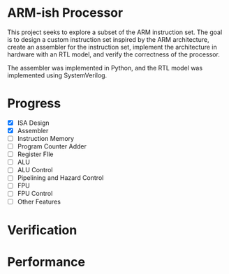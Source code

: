# ARM-ish Processor
This project seeks to explore a subset of the ARM instruction set. The goal is to design a custom instruction set inspired by the ARM architecture, create an assembler for the instruction set, implement the architecture in hardware with an RTL model, and verify the correctness of the processor.

The assembler was implemented in Python, and the RTL model was implemented using SystemVerilog.

# Progress
- [x] ISA Design
- [x] Assembler
- [ ] Instruction Memory
- [ ] Program Counter Adder
- [ ] Register FIle
- [ ] ALU
- [ ] ALU Control
- [ ] Pipelining and Hazard Control
- [ ] FPU
- [ ] FPU Control
- [ ] Other Features

# Verification

# Performance

